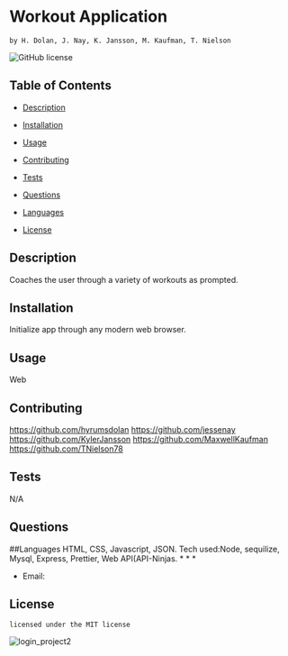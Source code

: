 # Workout Application
    by H. Dolan, J. Nay, K. Jansson, M. Kaufman, T. Nielson
![GitHub license](https://img.shields.io/badge/license-MIT-blue.svg)
## Table of Contents
* [Description](#description)
* [Installation](#installation)
* [Usage](#usage)
* [Contributing](#contributing)
* [Tests](#tests)
* [Questions](#questions)
* [Languages](#Languages)

* [License](#license)

## Description
Coaches the user through a variety of workouts as prompted.
## Installation
Initialize app through any modern web browser.
## Usage
Web
## Contributing
  https://github.com/hyrumsdolan
  https://github.com/jessenay
  https://github.com/KylerJansson
  https://github.com/MaxwellKaufman
  https://github.com/TNielson78
## Tests
N/A
## Questions

##Languages
HTML, CSS, Javascript, JSON.
Tech used:Node, sequilize, Mysql, Express, Prettier, Web API(API-Ninjas.
* 
*
* 
* Email: 
## License   
    licensed under the MIT license
    
![login_project2](https://github.com/hyrumsdolan/bootcamp-project-2/assets/147010160/2cc22a23-26d6-49f2-b6ad-8b735421123f)
